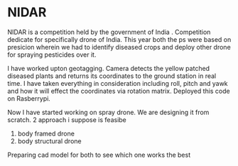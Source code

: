 # NIDAR
NIDAR is a competition held by the government of India . Competition dedicate for specifically drone of India. This year both the ps were based on presicion wherein we had to identify diseased crops and deploy other drone for spraying pesticides over it.


I have worked upton geotagging. Camera detects the yellow patched diseased plants and returns its coordinates to the ground station in real time. I have taken everything in consideration including roll, pitch and yawk and how it will effect the coordinates via rotation matrix.
Deployed this code on Rasberrypi.

Now I have started working on spray drone. We are designing it from scratch. 2 approach i suppose is feasibe
1. body framed drone
2. body structural drone

Preparing cad model for both to see which one works the best
   

